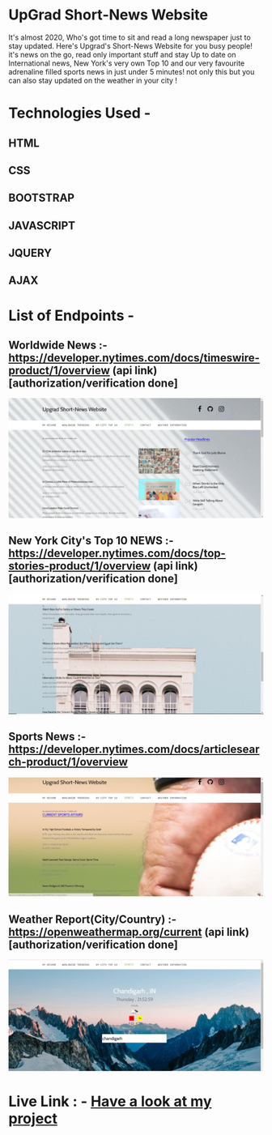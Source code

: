 # UpGrad Short-News Website

It's almost 2020, Who's got time to sit and read a long newspaper just to stay updated.
Here's Upgrad's Short-News Website for you busy people! it's news on the go, read only
important stuff and stay Up to date on International news, New York's very own Top 10
and our very favourite adrenaline filled sports news in just under 5 minutes! not only
this but you can also stay updated on the weather in your city !    

# Technologies Used -
## HTML
## CSS
## BOOTSTRAP
## JAVASCRIPT
## JQUERY
## AJAX

# List of Endpoints - 
## Worldwide News :- https://developer.nytimes.com/docs/timeswire-product/1/overview  (api link)[authorization/verification done]
 ![](images/todoapp.JPG)
## New York City's Top 10 NEWS  :- https://developer.nytimes.com/docs/top-stories-product/1/overview (api link)[authorization/verification done]
 ![](images/nycitytop10.jpg)
## Sports News :- https://developer.nytimes.com/docs/articlesearch-product/1/overview
 ![](images/sportsrm.jpg)
## Weather Report(City/Country) :- https://openweathermap.org/current (api link)[authorization/verification done]
 ![](images/weatherrm.JPG)

# Live Link : - <a href=https://varunbhatnagar99.github.io/STPROJECT/.> Have a look at my project </a>
